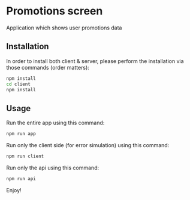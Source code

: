 # Promotions screen

Application which shows user promotions data

## Installation

In order to install both client & server, please perform the installation via those commands (order matters):

```bash
npm install
cd client
npm install
```

## Usage

Run the entire app using this command:
```bash
npm run app
```

Run only the client side (for error simulation) using this command:
```bash
npm run client
```

Run only the api using this command:
```bash
npm run api
```

Enjoy!
